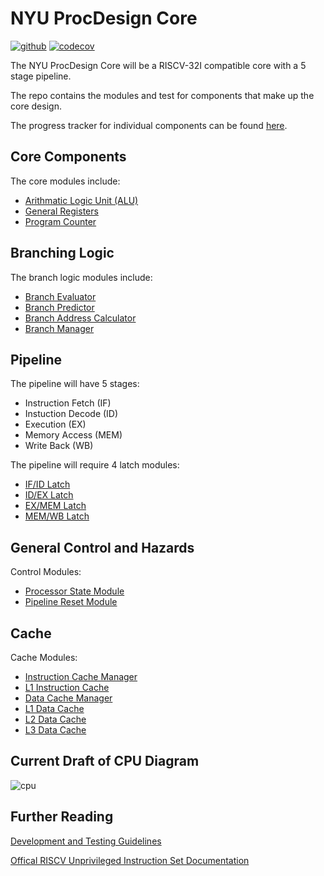 # NYU ProcDesign Core

[![github](https://github.com/NYU-Processor-Design/nyu-core/actions/workflows/main.yaml/badge.svg)](https://github.com/NYU-Processor-Design/nyu-core/actions) 
[![codecov](https://codecov.io/gh/NYU-Processor-Design/nyu-core/branch/main/graph/badge.svg?token=McspW0gLf4)](https://codecov.io/gh/NYU-Processor-Design/nyu-core) 

The NYU ProcDesign Core will be a RISCV-32I compatible core with a 5 stage pipeline.

The repo contains the modules and test for components that make up the core design.

The progress tracker for individual components can be found [here](https://github.com/orgs/NYU-Processor-Design/projects/7/views/1).

## Core Components

The core modules include:

- [Arithmatic Logic Unit (ALU)](/Documentation/01_Module_Docs/09_ALU.md)
- [General Registers](/Documentation/01_Module_Docs/00_CPU_general_purpose_registers.md)
- [Program Counter](/Documentation/01_Module_Docs/15_Program_Counter.md)

## Branching Logic

The branch logic modules include:
- [Branch Evaluator](/Documentation/01_Module_Docs/06_Branch_Evaluator.md)
- [Branch Predictor](/Documentation/01_Module_Docs/16_Branch_Predictor.md)
- [Branch Address Calculator](/Documentation/01_Module_Docs/17_Branch_Address_Calculator.md)
- [Branch Manager](/Documentation/01_Module_Docs/18_Branch_Manager.md)

## Pipeline

The pipeline will have 5 stages:
- Instruction Fetch (IF)
- Instuction Decode (ID)
- Execution (EX)
- Memory Access (MEM)
- Write Back (WB)

The pipeline will require 4 latch modules:
- [IF/ID Latch](/Documentation/01_Module_Docs/01_IF_ID_latch.md)
- [ID/EX Latch](/Documentation/01_Module_Docs/02_ID_EX_Latch.md)
- [EX/MEM Latch](/Documentation/01_Module_Docs/03_EX_MEM_Latch.md)
- [MEM/WB Latch](/Documentation/01_Module_Docs/04_MEM_WB_Latch.md)

## General Control and Hazards

Control Modules:
- [Processor State Module](/Documentation/01_Module_Docs/08_Processor_State.md)
- [Pipeline Reset Module](/Documentation/01_Module_Docs/05_General_Control_Module.md)

## Cache

Cache Modules:
- [Instruction Cache Manager](/Documentation/01_Module_Docs/13_Instruction_Cache_Manager.md)
- [L1 Instruction Cache](/Documentation/01_Module_Docs/14_L1_Instruction_Cache.md)
- [Data Cache Manager](/Documentation/01_Module_Docs/07_Data_Cache_Manager.md)
- [L1 Data Cache](/Documentation/01_Module_Docs/10_L1_Data_Cache.md)
- [L2 Data Cache](/Documentation/01_Module_Docs/11_L2_Data_Cache.md)
- [L3 Data Cache](/Documentation/01_Module_Docs/12_L3_Data_Cache.md)

## Current Draft of CPU Diagram

![cpu](https://github.com/NYU-Processor-Design/nyu-core/assets/114675487/f2266e5e-8221-416f-87a8-df2cc870b46b)

## Further Reading

[Development and Testing Guidelines](https://github.com/NYU-Processor-Design/nyu-core/blob/main/Documentation/00_Dev_and_Test_Docs/dev-test-process.md)

[Offical RISCV Unprivileged Instruction Set Documentation](https://riscv.org/wp-content/uploads/2017/05/riscv-spec-v2.2.pdf)
